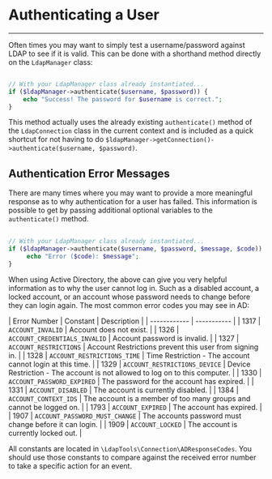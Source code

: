 # Authenticating a User
-----------------------

Often times you may want to simply test a username/password against LDAP to see if it is valid. This can be done with a
shorthand method directly on the `LdapManager` class:

```php

// With your LdapManager class already instantiated...
if ($ldapManager->authenticate($username, $password)) {
    echo "Success! The password for $username is correct.";
}
```

This method actually uses the already existing `authenticate()` method of the `LdapConnection` class in the current
context and is included as a quick shortcut for not having to do `$ldapManager->getConnection()->authenticate($username, $password)`.

## Authentication Error Messages

There are many times where you may want to provide a more meaningful response as to why authentication for a user has
failed. This information is possible to get by passing additional optional variables to the `authenticate()` method.
 
```php
 
// With your LdapManager class already instantiated...
if ($ldapManager->authenticate($username, $password, $message, $code)) {
     echo "Error ($code): $message";
}
```

When using Active Directory, the above can give you very helpful information as to why the user cannot log in. Such as a
disabled account, a locked account, or an account whose password needs to change before they can login again. The most
common error codes you may see in AD:

| Error Number | Constant | Description |
| ------------ | ----------- |
| 1317 | `ACCOUNT_INVALID` | Account does not exist. |
| 1326 | `ACCOUNT_CREDENTIALS_INVALID` | Account password is invalid. |
| 1327 | `ACCOUNT_RESTRICTIONS` | Account Restrictions prevent this user from signing in. |
| 1328 | `ACCOUNT_RESTRICTIONS_TIME` | Time Restriction - The account cannot login at this time. |
| 1329 | `ACCOUNT_RESTRICTIONS_DEVICE` | Device Restriction - The account is not allowed to log on to this computer. |
| 1330 | `ACCOUNT_PASSWORD_EXPIRED` | The password for the account has expired. |
| 1331 | `ACCOUNT_DISABLED` | The account is currently disabled. |
| 1384 | `ACCOUNT_CONTEXT_IDS` | The account is a member of too many groups and cannot be logged on. |
| 1793 | `ACCOUNT_EXPIRED` | The account has expired. |
| 1907 | `ACCOUNT_PASSWORD_MUST_CHANGE` | The accounts password must change before it can login. |
| 1909 | `ACCOUNT_LOCKED` | The account is currently locked out. |

All constants are located in `\LdapTools\Connection\ADResponseCodes`. You should use those constants to compare against 
the received error number to take a specific action for an event.
